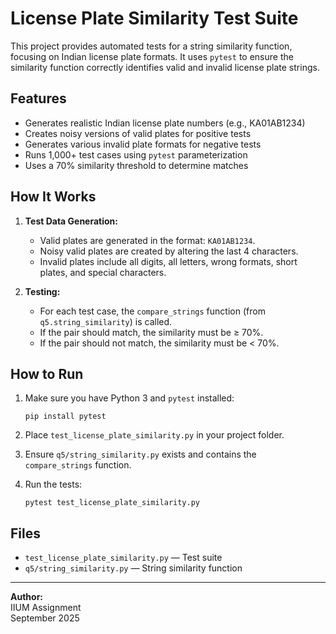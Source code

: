 # License Plate Similarity Test Suite

This project provides automated tests for a string similarity function, focusing on Indian license plate formats. It uses `pytest` to ensure the similarity function correctly identifies valid and invalid license plate strings.

## Features

- Generates realistic Indian license plate numbers (e.g., KA01AB1234)
- Creates noisy versions of valid plates for positive tests
- Generates various invalid plate formats for negative tests
- Runs 1,000+ test cases using `pytest` parameterization
- Uses a 70% similarity threshold to determine matches

## How It Works

1. **Test Data Generation:**
   - Valid plates are generated in the format: `KA01AB1234`.
   - Noisy valid plates are created by altering the last 4 characters.
   - Invalid plates include all digits, all letters, wrong formats, short plates, and special characters.

2. **Testing:**
   - For each test case, the `compare_strings` function (from `q5.string_similarity`) is called.
   - If the pair should match, the similarity must be ≥ 70%.
   - If the pair should not match, the similarity must be < 70%.

## How to Run

1. Make sure you have Python 3 and `pytest` installed:
   ```
   pip install pytest
   ```

2. Place `test_license_plate_similarity.py` in your project folder.

3. Ensure `q5/string_similarity.py` exists and contains the `compare_strings` function.

4. Run the tests:
   ```
   pytest test_license_plate_similarity.py
   ```

## Files

- `test_license_plate_similarity.py` — Test suite
- `q5/string_similarity.py` — String similarity function

---

**Author:**  
IIUM Assignment  
September 2025